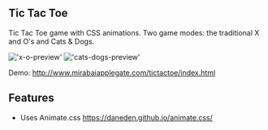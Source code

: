 ## Tic Tac Toe

Tic Tac Toe game with CSS animations.  Two game modes: the traditional X and O's and Cats & Dogs.

!['x-o-preview'](https://s3-us-west-1.amazonaws.com/www.mirabaiapplegate.com/preview.png)
!['cats-dogs-preview'](https://s3-us-west-1.amazonaws.com/www.mirabaiapplegate.com/animal-preview.png)

Demo: http://www.mirabaiapplegate.com/tictactoe/index.html

## Features

  - Uses Animate.css https://daneden.github.io/animate.css/

